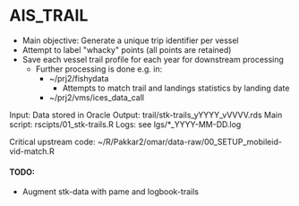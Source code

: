 # AIS_TRAIL

* Main objective: Generate a unique trip identifier per vessel
* Attempt to label "whacky" points (all points are retained)
* Save each vessel trail profile for each year for downstream processing
  * Further processing is done e.g. in:
    * ~/prj2/fishydata
      * Attempts to match trail and landings statistics by landing date
    * ~/prj2/vms/ices_data_call


Input: Data stored in Oracle
Output: trail/stk-trails_yYYYY_vVVVV.rds
Main script: rscipts/01_stk-trails.R
Logs: see lgs/*_YYYY-MM-DD.log

Critical upstream code: ~/R/Pakkar2/omar/data-raw/00_SETUP_mobileid-vid-match.R

#### TODO:

* Augment stk-data with pame and logbook-trails

